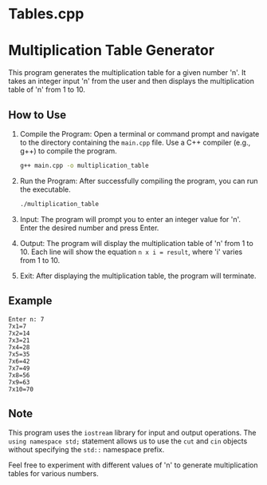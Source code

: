 # Tables.cpp


# Multiplication Table Generator

This program generates the multiplication table for a given number 'n'. It takes an integer input 'n' from the user and then displays the multiplication table of 'n' from 1 to 10.

## How to Use

1. Compile the Program:
   Open a terminal or command prompt and navigate to the directory containing the `main.cpp` file. Use a C++ compiler (e.g., g++) to compile the program.
   
   ```bash
   g++ main.cpp -o multiplication_table
   ```

2. Run the Program:
   After successfully compiling the program, you can run the executable.

   ```bash
   ./multiplication_table
   ```

3. Input:
   The program will prompt you to enter an integer value for 'n'. Enter the desired number and press Enter.

4. Output:
   The program will display the multiplication table of 'n' from 1 to 10. Each line will show the equation `n x i = result`, where 'i' varies from 1 to 10.

5. Exit:
   After displaying the multiplication table, the program will terminate.

## Example

```
Enter n: 7
7x1=7
7x2=14
7x3=21
7x4=28
7x5=35
7x6=42
7x7=49
7x8=56
7x9=63
7x10=70
```

## Note

This program uses the `iostream` library for input and output operations. The `using namespace std;` statement allows us to use the `cut` and `cin` objects without specifying the `std::` namespace prefix.

Feel free to experiment with different values of 'n' to generate multiplication tables for various numbers.

